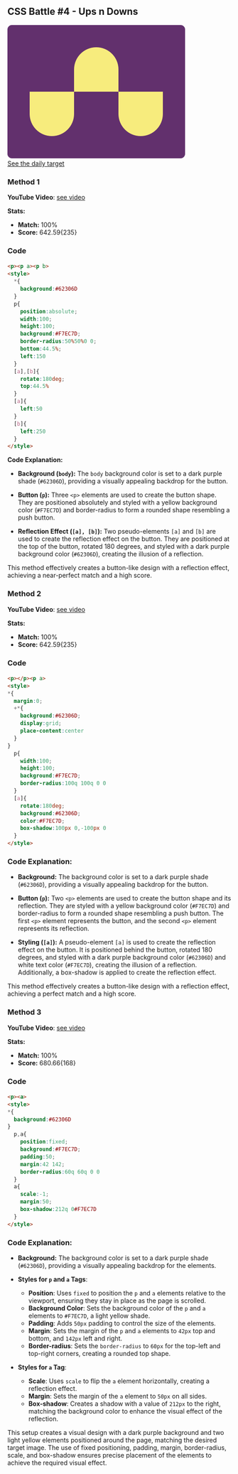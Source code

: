 ## CSS Battle #4 - Ups n Downs

![picture of daily target](./images/04.png)  
[See the daily target](https://cssbattle.dev/play/4)


### Method 1 

**YouTube Video**: [see video](https://www.youtube.com/watch?v=JAJQJuOZ0RA)

**Stats:**

- **Match:** 100%
- **Score:** 642.59{235}

### Code

```html
<p><p a><p b>
<style>
  *{
    background:#62306D
  }
  p{
    position:absolute;
    width:100;
    height:100;
    background:#F7EC7D;
    border-radius:50%50%0 0;
    bottom:44.5%;
    left:150
  }
  [a],[b]{
    rotate:180deg;
    top:44.5%
  }
  [a]{
    left:50
  }
  [b]{
    left:250
  }
</style>
```

**Code Explanation:**

- **Background (`body`):** The `body` background color is set to a dark purple shade (`#62306D`), providing a visually appealing backdrop for the button.

- **Button (`p`):** Three `<p>` elements are used to create the button shape. They are positioned absolutely and styled with a yellow background color (`#F7EC7D`) and border-radius to form a rounded shape resembling a push button.

- **Reflection Effect (`[a], [b]`):** Two pseudo-elements `[a]` and `[b]` are used to create the reflection effect on the button. They are positioned at the top of the button, rotated 180 degrees, and styled with a dark purple background color (`#62306D`), creating the illusion of a reflection.

This method effectively creates a button-like design with a reflection effect, achieving a near-perfect match and a high score.

### Method 2 

**YouTube Video**: [see video](https://www.youtube.com/watch?v=8DrxnGBVwiE)

**Stats:**

- **Match:** 100%
- **Score:** 642.59{235}

### Code

```html
<p></p><p a>
<style>
*{
  margin:0;
  +*{
    background:#62306D;
    display:grid;
    place-content:center
  }
}
  p{
    width:100;
    height:100;
    background:#F7EC7D;
    border-radius:100q 100q 0 0
  }
  [a]{
    rotate:180deg;
    background:#62306D;
    color:#F7EC7D;
    box-shadow:100px 0,-100px 0
  }
</style>
```

### Code Explanation:

- **Background:** The background color is set to a dark purple shade (`#62306D`), providing a visually appealing backdrop for the button.

- **Button (`p`):** Two `<p>` elements are used to create the button shape and its reflection. They are styled with a yellow background color (`#F7EC7D`) and border-radius to form a rounded shape resembling a push button. The first `<p>` element represents the button, and the second `<p>` element represents its reflection.

- **Styling (`[a]`):** A pseudo-element `[a]` is used to create the reflection effect on the button. It is positioned behind the button, rotated 180 degrees, and styled with a dark purple background color (`#62306D`) and white text color (`#F7EC7D`), creating the illusion of a reflection. Additionally, a box-shadow is applied to create the reflection effect.

This method effectively creates a button-like design with a reflection effect, achieving a perfect match and a high score.

### Method 3 

**YouTube Video**: [see video](https://www.youtube.com/watch?v=aDoQr2jYwZE)

**Stats:**

- **Match:** 100%
- **Score:** 680.66{168}

### Code

```html
<p><a>
<style>
*{
  background:#62306D
}
  p,a{
    position:fixed;
    background:#F7EC7D;
    padding:50;
    margin:42 142;
    border-radius:60q 60q 0 0
  }
  a{
    scale:-1;
    margin:50;
    box-shadow:212q 0#F7EC7D
  }
</style>
```

### Code Explanation:

- **Background:** The background color is set to a dark purple shade (`#62306D`), providing a visually appealing backdrop for the elements.

- **Styles for `p` and `a` Tags**:
  - **Position**: Uses `fixed` to position the `p` and `a` elements relative to the viewport, ensuring they stay in place as the page is scrolled.
  - **Background Color**: Sets the background color of the `p` and `a` elements to `#F7EC7D`, a light yellow shade.
  - **Padding**: Adds `50px` padding to control the size of the elements.
  - **Margin**: Sets the margin of the `p` and `a` elements to `42px` top and bottom, and `142px` left and right.
  - **Border-radius**: Sets the `border-radius` to `60px` for the top-left and top-right corners, creating a rounded top shape.

- **Styles for `a` Tag**:
  - **Scale**: Uses `scale` to flip the `a` element horizontally, creating a reflection effect.
  - **Margin**: Sets the margin of the `a` element to `50px` on all sides.
  - **Box-shadow**: Creates a shadow with a value of `212px` to the right, matching the background color to enhance the visual effect of the reflection.

This setup creates a visual design with a dark purple background and two light yellow elements positioned around the page, matching the desired target image. The use of fixed positioning, padding, margin, border-radius, scale, and box-shadow ensures precise placement of the elements to achieve the required visual effect.